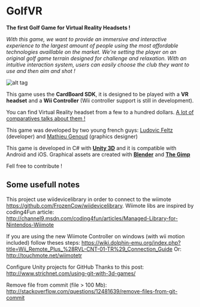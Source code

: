 # GolfVR #

**The first Golf Game for Virtual Reality Headsets !**

*With this game, we want to provide an immersive and interactive experience to the largest amount of people using the most affordable technologies availlable on the market. We're setting the player on an original golf game terrain designed for challenge and relaxation. With an intuitive interaction system, users can easily choose the club they want to use and then aim and shot !*

![alt tag](https://raw.githubusercontent.com/UniVR/GolfVR/master/Images/GolfVR.jpg)

This game uses the **CardBoard SDK**, it is designed to be played with a **VR headset** and a **Wii Controller** (Wii controller support is still in development).

You can find Virtual Reality headset from a few to a hundred dollars. [A lot of comparatives talks about them !](http://heavy.com/tech/2015/07/best-vr-virtual-reality-headset-glasses-goggles-oculus-rift-specs-review/)

This game was developed by two young french guys: [Ludovic Feltz](http://feltz.fr) (developer) and [Mathieu Genoud](https://fr.linkedin.com/pub/mathieu-genoud/105/258/54b) (graphics designer)

This game is developed in C# with [**Unity 3D**](https://unity3d.com/) and it is compatible with Android and iOS.
Graphical assets are created with [**Blender**](http://www.blender.org/) and [**The Gimp**](http://www.gimp.org/)

Fell free to contribute !


## Some usefull notes ##
This project use wiidevicelibrary in order to connect to the wiimote https://github.com/FrozenCow/wiidevicelibrary. Wiimote libs are inspired by coding4Fun article: http://channel9.msdn.com/coding4fun/articles/Managed-Library-for-Nintendos-Wiimote

If you are using the new Wiimote Controller on windows (with wii motion included) follow theses steps: https://wiki.dolphin-emu.org/index.php?title=Wii_Remote_Plus_%28RVL-CNT-01-TR%29_Connection_Guide Or: http://touchmote.net/wiimotetr

Configure Unity projects for GitHub Thanks to this post: http://www.strichnet.com/using-git-with-3d-games/

Remove file from commit (file > 100 Mb): http://stackoverflow.com/questions/12481639/remove-files-from-git-commit
